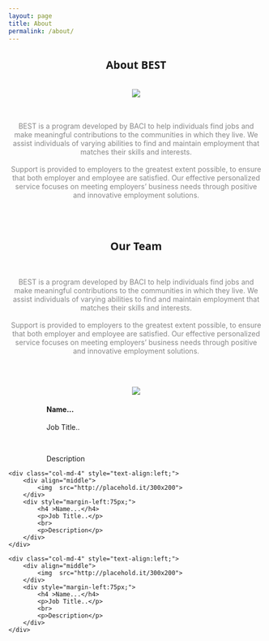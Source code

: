 ```yaml
---
layout: page
title: About
permalink: /about/
---
```

<div class="row">
	<div class="col-md-12" style="" align="middle">
		<h2 style="font-family: 'Open Sans', sans-serif; " id="about">About BEST</h2>
		<br>
		<img src="http://placehold.it/750x300">
		<br><br><br>
		<p style="color: #888; max-width:700px;">BEST is a program developed by BACI to help individuals find jobs and make meaningful contributions to the communities in which they live. We assist individuals of varying abilities to find and maintain employment that matches their skills and interests.
		<br><br>
		Support is provided to employers to the greatest extent possible, to ensure that both employer and employee are satisfied. Our effective personalized service focuses on meeting employers’ business needs through positive and innovative employment solutions.</p>
	</div>
</div>

<br><br>

<div class="row">
	<div class="col-md-12" align="middle">
		<h2 style="font-family: 'Open Sans', sans-serif;" id="ES">Our Team</h2>
		<br>
		<p style="color: #888; max-width:700px;">BEST is a program developed by BACI to help individuals find jobs and make meaningful contributions to the communities in which they live. We assist individuals of varying abilities to find and maintain employment that matches their skills and interests.
		<br><br>
		Support is provided to employers to the greatest extent possible, to ensure that both employer and employee are satisfied. Our effective personalized service focuses on meeting employers’ business needs through positive and innovative employment solutions.</p>
	</div>
</div>

<br><br>

<div class="row">
	<div class="col-md-12">
	<div class="col-md-4" style="text-align:left;">
		<div align="middle">
			<img  src="http://placehold.it/300x200">
		</div>
		<div style="margin-left:75px;">
			<h4 >Name...</h4>
			<p>Job Title..</p>
			<br>
			<p>Description</p>
		</div>
	</div>

	<div class="col-md-4" style="text-align:left;">
		<div align="middle">
			<img  src="http://placehold.it/300x200">
		</div>
		<div style="margin-left:75px;">
			<h4 >Name...</h4>
			<p>Job Title..</p>
			<br>
			<p>Description</p>
		</div>
	</div>

	<div class="col-md-4" style="text-align:left;">
		<div align="middle">
			<img  src="http://placehold.it/300x200">
		</div>
		<div style="margin-left:75px;">
			<h4 >Name...</h4>
			<p>Job Title..</p>
			<br>
			<p>Description</p>
		</div>
	</div>

</div>
</div>


<!--<div class="col-md-4" nav bs-docs-sidenav data-spy="affix-top" data-offset-top="60" data-offset-bottom="200" >
	<h4 style="text-align:right;">Page Menu</h4>
	<ul style="text-align:right;">
		<li><a href="#about">About BEST</a></li>
		<li><a href="#ES">Employment Specialists</a></li>

	</ul>
	<script type="text/javascript">$('#myAffix').affix({
  offset: {
    top: 100,
    bottom: function () {
      return (this.bottom = $('.footer').outerHeight(true))
    }
  }
})</script>
</div>-->











